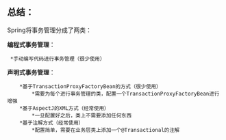**总结：**
---
Spring将事务管理分成了两类：
     
**编程式事务管理**：

     *手动编写代码进行事务管理（很少使用）

**声明式事务管理**：

        *基于TransactionProxyFactoryBean的方式（很少使用）
            *需要为每个进行事务管理的类，配置一个TransactionProxyFactoryBean进行增强
        *基于AspectJ的XML方式（经常使用）
            *一旦配置好之后，类上不需要添加任何东西
        *基于注解方式（经常使用）
            *配置简单，需要在业务层类上添加一个@Transactional的注解
                
